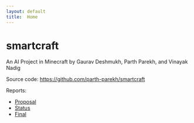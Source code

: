 ```yaml
---
layout: default
title:  Home
---
```


# smartcraft
An AI Project in Minecraft by Gaurav Deshmukh, Parth Parekh, and Vinayak Nadig



Source code: https://github.com/parth-parekh/smartcraft

Reports:

- [Proposal](proposal.html)
- [Status](status.html)
- [Final](final.html)

